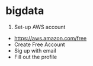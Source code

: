 # bigdata
1. Set-up AWS account
- https://aws.amazon.com/free
- Create Free Account
- Sig up with email
- Fill out the profile

